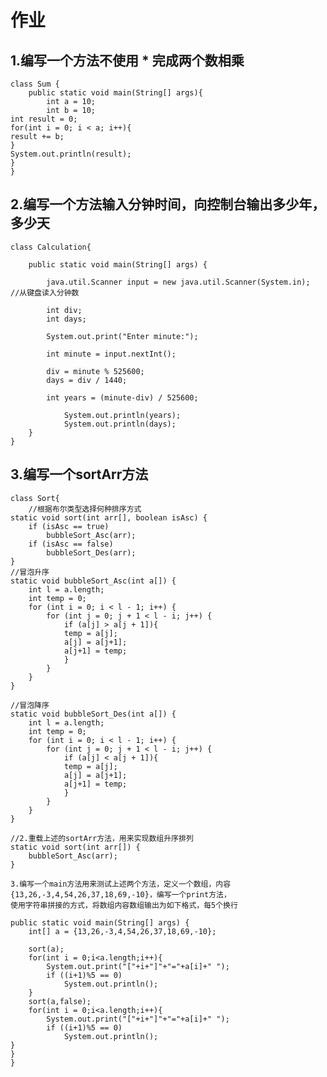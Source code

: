 # 作业

## 1.编写一个方法不使用 * 完成两个数相乘
    class Sum {
        public static void main(String[] args){
            int a = 10;
            int b = 10;
    int result = 0; 
    for(int i = 0; i < a; i++){
    result += b; 
    } 
    System.out.println(result);
    } 
    }

## 2.编写一个方法输入分钟时间，向控制台输出多少年，多少天
    class Calculation{
    
        public static void main(String[] args) {
            
            java.util.Scanner input = new java.util.Scanner(System.in);   //从键盘读入分钟数
            
            int div;
            int days;
            
            System.out.print("Enter minute:");
            
            int minute = input.nextInt();
            
            div = minute % 525600;
            days = div / 1440;
            
            int years = (minute-div) / 525600; 
            
                System.out.println(years);
                System.out.println(days);
        }
    }

## 3.编写一个sortArr方法
    class Sort{
        //根据布尔类型选择何种排序方式
    static void sort(int arr[], boolean isAsc) {
        if (isAsc == true)
            bubbleSort_Asc(arr); 
        if (isAsc == false)
            bubbleSort_Des(arr); 
    }
    //冒泡升序
    static void bubbleSort_Asc(int a[]) {
        int l = a.length;
        int temp = 0;
        for (int i = 0; i < l - 1; i++) {
            for (int j = 0; j + 1 < l - i; j++) {
                if (a[j] > a[j + 1]){   
                temp = a[j];
                a[j] = a[j+1];           
                a[j+1] = temp;	 
                }
            }
        }
    }

    //冒泡降序
    static void bubbleSort_Des(int a[]) {
        int l = a.length;
        int temp = 0;
        for (int i = 0; i < l - 1; i++) {
            for (int j = 0; j + 1 < l - i; j++) {
                if (a[j] < a[j + 1]){    
                temp = a[j];
                a[j] = a[j+1];          
                a[j+1] = temp;   
                }
            }
        }
    }

    //2.重载上述的sortArr方法，用来实现数组升序排列
    static void sort(int arr[]) {
        bubbleSort_Asc(arr);
    }

    3.编写一个main方法用来测试上述两个方法，定义一个数组，内容 
    {13,26,-3,4,54,26,37,18,69,-10}，编写一个print方法，
    使用字符串拼接的方式，将数组内容数组输出为如下格式，每5个换行

    public static void main(String[] args) {
        int[] a = {13,26,-3,4,54,26,37,18,69,-10};
        
        sort(a);
        for(int i = 0;i<a.length;i++){
            System.out.print("["+i+"]"+"="+a[i]+" ");
            if ((i+1)%5 == 0)           
                System.out.println();
        }
        sort(a,false);
        for(int i = 0;i<a.length;i++){
            System.out.print("["+i+"]"+"="+a[i]+" ");
            if ((i+1)%5 == 0)           
                System.out.println();
    }
    }
    }